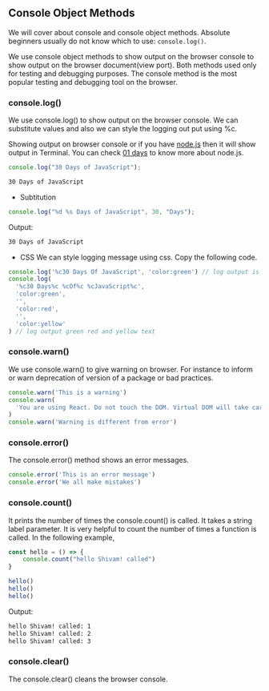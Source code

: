 ## Console Object Methods
We will cover about console and console object methods. Absolute beginners usually do not know which to use: `console.log()`.

We use console object methods to show output on the browser console to show output on the browser document(view port). Both methods used only for testing and debugging purposes. The console method is the most popular testing and debugging tool on the browser.

### console.log()
We use console.log() to show output on the browser console. We can substitute values and also we can style the logging out put using %c.

Showing output on browser console or if you have [node.js](https://nodejs.org/en) then it will show output in Terminal. You can check [01 days](./02-Installation.md) to know more about node.js.

```javascript
console.log("30 Days of JavaScript");
```

```bash
30 Days of JavaScript
```
* Subtitution

```javascript
console.log("%d %s Days of JavaScript", 30, "Days");
```

Output:
```bash
30 Days of JavaScript
```

* CSS
We can style logging message using css. Copy the following code.

```javascript
console.log('%c30 Days Of JavaScript', 'color:green') // log output is green
console.log(
  '%c30 Days%c %cOf%c %cJavaScript%c',
  'color:green',
  '',
  'color:red',
  '',
  'color:yellow'
) // log output green red and yellow text
```

### console.warn()
We use console.warn() to give warning on browser. For instance to inform or warn deprecation of version of a package or bad practices.

```javascript
console.warn('This is a warning')
console.warn(
  'You are using React. Do not touch the DOM. Virtual DOM will take care of handling the DOM!'
)
console.warn('Warning is different from error')
```

### console.error()
The console.error() method shows an error messages.

```javascript
console.error('This is an error message')
console.error('We all make mistakes')
```

### console.count()
It prints the number of times the console.count() is called. It takes a string label parameter. It is very helpful to count the number of times a function is called. In the following example,

```javascript
const hello = () => {
    console.count("hello Shivam! called")
}

hello()
hello()
hello()
```
Output:
```bash
hello Shivam! called: 1
hello Shivam! called: 2
hello Shivam! called: 3
```
### console.clear()
The console.clear() cleans the browser console.